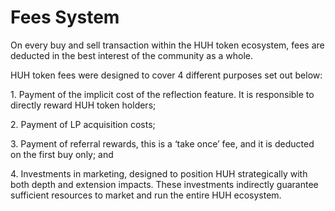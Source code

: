 # Fees System

On every buy and sell transaction within the HUH token ecosystem, fees are deducted in the best interest of the community as a whole.&#x20;

HUH token fees were designed to cover 4 different purposes set out below:

1\. Payment of the implicit cost of the reflection feature. It is responsible to directly reward HUH token holders;

2\. Payment of LP acquisition costs;

3\. Payment of referral rewards, this is a ‘take once’ fee, and it is deducted on the first buy only; and

4\. Investments in marketing, designed to position HUH strategically with both depth and extension impacts. These investments indirectly guarantee sufficient resources to market and run the entire HUH ecosystem.
